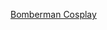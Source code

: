 ---
layout: post
wordpress_id: 873
wordpress_url: http://noesbueno.com/archives/873
date: '2010-11-22 18:01:49 -0600'
date_gmt: '2010-11-22 23:01:49 -0600'
body: |
  <p><a href="http://www.epicponyz.com/2010/11/bomberman-cosplay.html">Bomberman Cosplay</a></p>
---